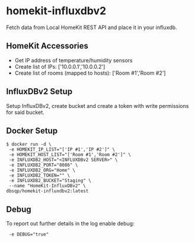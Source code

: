 # homekit-influxdbv2
Fetch data from Local HomeKit REST API and place it in your influxdb.

## HomeKit Accessories
- Get IP address of temperature/humidity sensors
- Create list of IPs: ['10.0.0.1','10.0.0.2']
- Create list of rooms (mapped to hosts): ['Room #1','Room #2']

## InfluxDBv2 Setup
Setup InfluxDBv2, create bucket and create a token with write permissions for said bucket.

## Docker Setup
```
$ docker run -d \
 -e HOMEKIT_IP_LIST="['IP #1','IP #2']" \
 -e HOMEKIT_HOST_LIST="['Room #1','Room #2']" \
 -e INFLUXDB2_HOST="<INFLUXDBv2 SERVER>" \
 -e INFLUXDB2_PORT="8086" \
 -e INFLUXDB2_ORG="Home" \
 -e INFLUXDB2_TOKEN="" \
 -e INFLUXDB2_BUCKET="Staging" \
 --name "HomeKit-InfluxDBv2" \
dbsqp/homekit-influxdbv2:latest
```

## Debug
To report out further details in the log enable debug:
```
 -e DEBUG="true"
```
